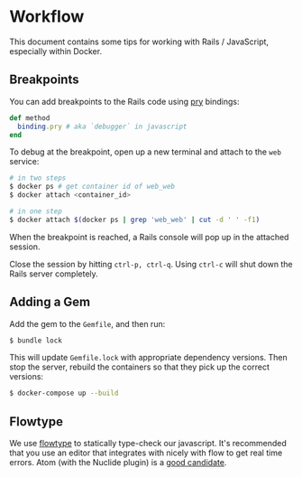 # Workflow

This document contains some tips for working with Rails / JavaScript, especially within Docker.

## Breakpoints

You can add breakpoints to the Rails code using [pry](http://pryrepl.org/) bindings:

```ruby
def method
  binding.pry # aka `debugger` in javascript
end
```

To debug at the breakpoint, open up a new terminal and attach to the `web` service:

```sh
# in two steps
$ docker ps # get container id of web_web
$ docker attach <container_id>

# in one step
$ docker attach $(docker ps | grep 'web_web' | cut -d ' ' -f1)
```

When the breakpoint is reached, a Rails console will pop up in the attached session.

Close the session by hitting `ctrl-p, ctrl-q`. Using `ctrl-c` will shut down the Rails server completely.

## Adding a Gem

Add the gem to the `Gemfile`, and then run:

```sh
$ bundle lock
```

This will update `Gemfile.lock` with appropriate dependency versions. Then stop the server, rebuild the containers so that they pick up the correct versions:

```sh
$ docker-compose up --build
```

## Flowtype

We use [flowtype](https://flow.org/en/docs/getting-started/) to statically type-check our javascript. It's recommended that you use an editor that integrates with nicely with flow to get real time errors. Atom (with the Nuclide plugin) is a [good candidate](https://nuclide.io/docs/languages/flow/).
